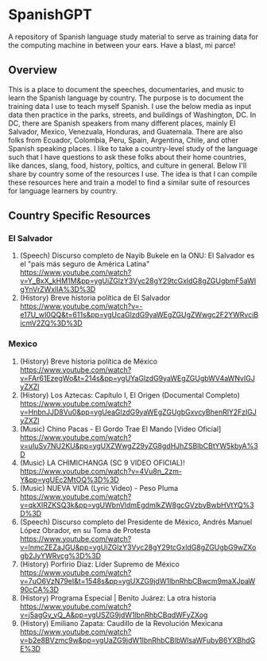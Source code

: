 # SpanishGPT
A repository of Spanish language study material to serve as training data for the computing machine in between your ears. Have a blast, mi parce! 

## Overview
This is a place to document the speeches, documentaries, and music to learn the Spanish language by country. The purpose is to document the training data I use to teach myself Spanish. I use the below media as input data then practice in the parks, streets, and buildings of Washington, DC. In DC, there are Spanish speakers from many different places, mainly El Salvador, Mexico, Venezuala, Honduras, and Guatemala. There are also folks from Ecuador, Colombia, Peru, Spain, Argentina, Chile, and other Spanish speaking places. I like to take a country-level study of the language such that I have questions to ask these folks about their home countries, like dances, slang, food, history, poltics, and culture in general. Below I'll share by country some of the resources I use. The idea is that I can compile these resources here and train a model to find a similar suite of resources for language learners by country. 


## Country Specific Resources
###  El Salvador 
1. (Speech) Discurso completo de Nayib Bukele en la ONU: El Salvador es el "país más seguro de América Latina" https://www.youtube.com/watch?v=Y_BxX_kHM1M&pp=ygUiZGlzY3Vyc28gY29tcGxldG8gZGUgbmF5aWIgYnVrZWxlIA%3D%3D
2. (History) Breve historia política de El Salvador https://www.youtube.com/watch?v=-e17U_wI0QQ&t=611s&pp=ygUcaGlzdG9yaWEgZGUgZWwgc2F2YWRvciBicmV2ZQ%3D%3D


### Mexico
1. (History) Breve historia política de México https://www.youtube.com/watch?v=FAr61EzegWo&t=214s&pp=ygUYaGlzdG9yaWEgZGUgbWV4aWNvIGJyZXZl
2. (History) Los Aztecas: Capítulo I, El Origen (Documental Completo) https://www.youtube.com/watch?v=HnbnJJD8Vu0&pp=ygUeaGlzdG9yaWEgZGUgbGxvcyBhenRlY2FzIGJyZXZl
3. (Music) Chino Pacas - El Gordo Trae El Mando [Video Oficial] https://www.youtube.com/watch?v=uIuSv7NU2KU&pp=ygUXZWwgZ29yZG8gdHJhZSBlbCBtYW5kbyA%3D
4. (Music) LA CHIMICHANGA (SC 9 VIDEO OFICIAL)! https://www.youtube.com/watch?v=4Vu8n_2zm-Y&pp=ygUEc2MtOQ%3D%3D
5. (Music) NUEVA VIDA (Lyric Video) - Peso Pluma https://www.youtube.com/watch?v=qkXIRZKSQ3k&pp=ygUWbnVldmEgdmlkZW8gcGVzbyBwbHVtYQ%3D%3D
6. (Speech) Discurso completo del Presidente de México, Andrés Manuel López Obrador, en su Toma de Protesta https://www.youtube.com/watch?v=lnmcZEZaJGU&pp=ygUiZGlzY3Vyc28gY29tcGxldG8gZGUgbG9wZXogb2JyYWRvcg%3D%3D
7. (History) Porfirio Díaz: Líder Supremo de México https://www.youtube.com/watch?v=7uO6VzN79eI&t=1548s&pp=ygUXZG9jdW1lbnRhbCBwcm9maXJpaW90cCA%3D
8. (History) Programa Especial | Benito Juárez: La otra historia https://www.youtube.com/watch?v=j5agGy_vQ_A&pp=ygUSZG9jdW1lbnRhbCBqdWFyZXog
9. (History) Emiliano Zapata: Caudillo de la Revolución Mexicana https://www.youtube.com/watch?v=b2e8BVzmc9w&pp=ygUaZG9jdW1lbnRhbCBlbWlsaWFubyB6YXBhdGE%3D